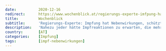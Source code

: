```yaml
---
date:          2020-12-16
redirect:      https://www.wochenblick.at/regierungs-experte-imfpung-hat-nebenwirkungen-schuetzt-andere-nicht/
title:         Wochenblick
subtitle:      'Regierungs-Experte: Impfung hat Nebenwirkungen, schützt andere nicht'
description:   'Nahezu jeder hätte Impfreaktionen zu erwarten, die mehrere Tage für Beschwerden sorgen - das wäre es aber wert.'
country:       [AT]
categories:    [Impfung]
tags:          [impf-nebenwirkungen]
---
```

